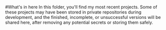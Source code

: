 #What's in here
In this folder, you'll find my most recent projects. Some of these projects may have been stored in private repositories during development, and the finished, incomplete, or unsuccessful versions will be shared here, after removing any potential secrets or storing them safely.
